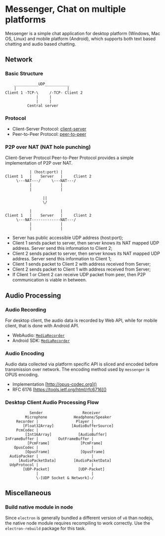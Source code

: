 # Messenger, Chat on multiple platforms

Messenger is a simple chat application for desktop platform (Windows, Mac OS, Linux) and mobile platform (Android),
which supports both text based chatting and audio based chatting.




## Network

### Basic Structure
```
    ___________UDP___________
    |                       |
Client 1 -TCP-\     /-TCP- Client 2
              |     |
              |     |
          Central server
```

### Protocol

* Client-Server Protocol: [client-server](./protocol/client-server.md)
* Peer-to-Peer Protocol: [peer-to-peer](./protocol/peer-to-peer.md)

### P2P over NAT (NAT hole punching)

Client-Server Protocol Peer-to-Peer Protocol provides a simple implementation of P2P over NAT.

```
           | (host:port) |  
Client 1   |    Server   |     Client 2
     \---NAT---/     \---NAT---/
           |             |
           |             |

                 ||
                 \/

           |             |  
Client 1   |    Server   |     Client 2
     \---NAT-------------NAT---/
           |             |
           |             |
```

* Server has public accessible UDP address (host:port);
* Client 1 sends packet to server, then server knows its NAT mapped UDP address. Server send this information to Client 2;
* Client 2 sends packet to server, then server knows its NAT mapped UDP address. Server send this information to Client 1;
* Client 1 sends packet to Client 2 with address received from Server;
* Client 2 sends packet to Client 1 with address received from Server;
* If Client 1 or Client 2 can receive UDP packet from peer, then P2P communication is viable in between.


## Audio Processing

### Audio Recording

For desktop client, the audio data is recorded by Web API, while for mobile client, that is done with Android API.
* WebAudio: [`MediaRecorder`](https://developer.mozilla.org/en-US/docs/Web/API/MediaStream_Recording_API/Using_the_MediaStream_Recording_API)
* Android SDK: [`MediaRecorder`](https://developer.android.com/guide/topics/media/mediarecorder.html)

### Audio Encoding

Audio data collected via platform specific API is sliced and encoded before transmission over network.
The encoding method used by `messenger` is OPUS encoding.

* Implementation [http://opus-codec.org]()
* RFC 6176 [https://tools.ietf.org/html/rfc6716]()

### Desktop Client Audio Processing Flow
```
           Sender                  Receiver
         Microphone            Headphone/Speaker
     Recorder |                 Player |
        [Float32Array]        [AudioBufferSource]
     PcmCodec |                        |
         [Int16Array]            [AudioBuffer]
InFrameBuffer |         OutFrameBuffer |
          [PcmFrame]              [PcmFrame]
    OpusCodec |                        |
         [OpusFrame]              [OpusFrame]
  AudioPacker |                        |
      [AudioPacketData]        [AudioPacketData] 
  UdpProtocol |                        |
        [UDP-Packet]             [UDP-Packet]
              |                        |
              \-[UDP Socket & Network]-/
```


## Miscellaneous

### Build native module in node
Since `electron` is generally bundled a different version of `v8` than nodejs, the native node module requires recompiling to work correctly.
Use the `electron-rebuild` package for this task.